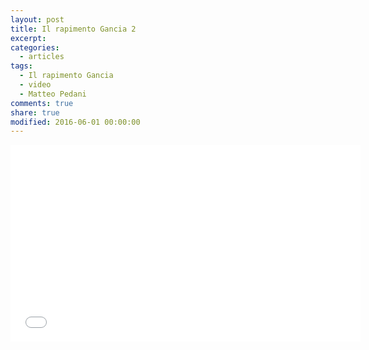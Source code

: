 ```yaml
---
layout: post
title: Il rapimento Gancia 2
excerpt:
categories:
  - articles
tags:
  - Il rapimento Gancia
  - video
  - Matteo Pedani
comments: true
share: true
modified: 2016-06-01 00:00:00
---
```



<iframe width="560" height="315" src="//www.youtube.com/embed/6iOgASZPXvw" frameborder="0"> </iframe>